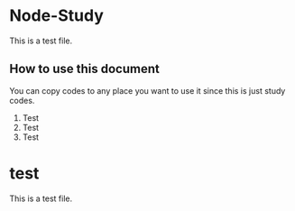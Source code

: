 # Node-Study #
This is a test file.

## How to use this document ##
You can copy codes to any place you want to use it since this is just study codes.
1. Test
2. Test
3. Test

# test #
This is a test file.


